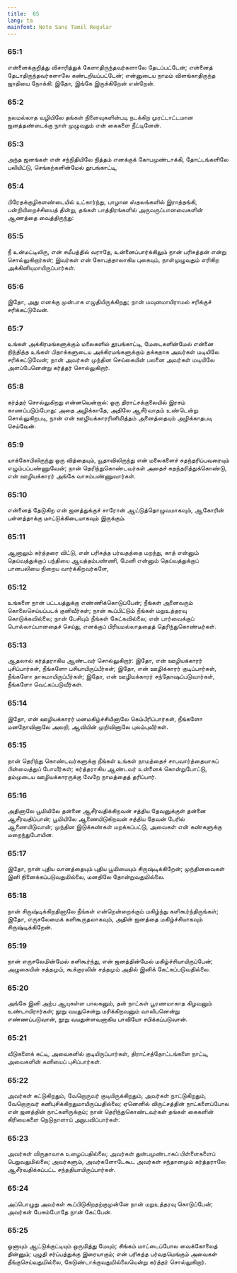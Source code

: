 ```yaml
---
title:  65
lang: ta
mainfont: Noto Sans Tamil Regular
---
```


###  65:1

என்னைக்குறித்து விசாரித்துக் கேளாதிருந்தவர்களாலே தேடப்பட்டேன்; என்னைத் தேடாதிருந்தவர்களாலே கண்டறியப்பட்டேன்; என்னுடைய நாமம் விளங்காதிருந்த ஜாதியை நோக்கி: இதோ, இங்கே இருக்கிறேன் என்றேன்.

###  65:2

நலமல்லாத வழியிலே தங்கள் நினைவுகளின்படி நடக்கிற முரட்டாட்டமான ஜனத்தண்டைக்கு நாள் முழுவதும் என் கைகளை நீட்டினேன்.

###  65:3

அந்த ஜனங்கள் என் சந்நிதியிலே நித்தம் எனக்குக் கோபமுண்டாக்கி, தோட்டங்களிலே பலியிட்டு, செங்கற்களின்மேல் தூபங்காட்டி,

###  65:4

பிரேதக்குழிகளண்டையில் உட்கார்ந்து, பாழான ஸ்தலங்களில் இராத்தங்கி, பன்றியிறைச்சியைத் தின்று, தங்கள் பாத்திரங்களில் அருவருப்பானவைகளின் ஆணத்தை வைத்திருந்து:

###  65:5

நீ உன்மட்டிலிரு, என் சமீபத்தில் வராதே, உன்னைப்பார்க்கிலும் நான் பரிசுத்தன் என்று சொல்லுகிறார்கள்; இவர்கள் என் கோபத்தாலாகிய புகையும், நாள்முழுவதும் எரிகிற அக்கினியுமாயிருப்பார்கள்.

###  65:6

இதோ, அது எனக்கு முன்பாக எழுதியிருக்கிறது; நான் மவுனமாயிராமல் சரிக்குச் சரிக்கட்டுவேன்.

###  65:7

உங்கள் அக்கிரமங்களுக்கும் மலைகளில் தூபங்காட்டி, மேடைகளின்மேல் என்னை நிந்தித்த உங்கள் பிதாக்களுடைய அக்கிரமங்களுக்கும் தக்கதாக அவர்கள் மடியிலே சரிக்கட்டுவேன்; நான் அவர்கள் முந்தின செய்கையின் பலனை அவர்கள் மடியிலே அளப்பேனென்று கர்த்தர் சொல்லுகிறார்.

###  65:8

கர்த்தர் சொல்லுகிறது என்னவென்றால்: ஒரு திராட்சக்குலையில் இரசம் காணப்படும்போது: அதை அழிக்காதே, அதிலே ஆசீர்வாதம் உண்டென்று சொல்லுகிறபடி, நான் என் ஊழியக்காரரினிமித்தம் அனைத்தையும் அழிக்காதபடி செய்வேன்.

###  65:9

யாக்கோபிலிருந்து ஒரு வித்தையும், யூதாவிலிருந்து என் மலைகளைச் சுதந்தரிப்பவரையும் எழும்பப்பண்ணுவேன்; நான் தெரிந்துகொண்டவர்கள் அதைச் சுதந்தரித்துக்கொண்டு, என் ஊழியக்காரர் அங்கே வாசம்பண்ணுவார்கள்.

###  65:10

என்னைத் தேடுகிற என் ஜனத்துக்குச் சாரோன் ஆட்டுத்தொழுவமாகவும், ஆகோரின் பள்ளத்தாக்கு மாட்டுக்கிடையாகவும் இருக்கும்.

###  65:11

ஆனாலும் கர்த்தரை விட்டு, என் பரிசுத்த பர்வதத்தை மறந்து, காத் என்னும் தெய்வத்துக்குப் பந்தியை ஆயத்தம்பண்ணி, மேனி என்னும் தெய்வத்துக்குப் பானபலியை நிறைய வார்க்கிறவர்களே,

###  65:12

உங்களை நான் பட்டயத்துக்கு எண்ணிக்கொடுப்பேன்; நீங்கள் அனைவரும் கொலைசெய்யப்படக் குனிவீர்கள்; நான் கூப்பிட்டும் நீங்கள் மறுஉத்தரவு கொடுக்கவில்லை; நான் பேசியும் நீங்கள் கேட்கவில்லை; என் பார்வைக்குப் பொல்லாப்பானதைச் செய்து, எனக்குப் பிரியமல்லாததைத் தெரிந்துகொண்டீர்கள்.

###  65:13

ஆதலால் கர்த்தராகிய ஆண்டவர் சொல்லுகிறார்: இதோ, என் ஊழியக்காரர் புசிப்பார்கள், நீங்களோ பசியாயிருப்பீர்கள்; இதோ, என் ஊழிக்காரர் குடிப்பார்கள், நீங்களோ தாகமாயிருப்பீர்கள்; இதோ, என் ஊழியக்காரர் சந்தோஷப்படுவார்கள், நீங்களோ வெட்கப்படுவீர்கள்.

###  65:14

இதோ, என் ஊழியக்காரர் மனமகிழ்ச்சியினாலே கெம்பீரிப்பார்கள், நீங்களோ மனநோவினாலே அலறி, ஆவியின் முறிவினாலே புலம்புவீர்கள்.

###  65:15

நான் தெரிந்து கொண்டவர்களுக்கு நீங்கள் உங்கள் நாமத்தைச் சாபவார்த்தையாகப் பின்வைத்துப் போவீர்கள்; கர்த்தராகிய ஆண்டவர் உன்னைக் கொன்றுபோட்டு, தம்முடைய ஊழியக்காரருக்கு வேறே நாமத்தைத் தரிப்பார்.

###  65:16

அதினாலே பூமியிலே தன்னை ஆசீர்வதிக்கிறவன் சத்திய தேவனுக்குள் தன்னை ஆசீர்வதிப்பான்; பூமியிலே ஆணையிடுகிறவன் சத்திய தேவன் பேரில் ஆணையிடுவான்; முந்தின இடுக்கண்கள் மறக்கப்பட்டு, அவைகள் என் கண்களுக்கு மறைந்துபோயின.

###  65:17

இதோ, நான் புதிய வானத்தையும் புதிய பூமியையும் சிருஷ்டிக்கிறேன்; முந்தினவைகள் இனி நினைக்கப்படுவதுமில்லை, மனதிலே தோன்றுவதுமில்லை.

###  65:18

நான் சிருஷ்டிக்கிறதினாலே நீங்கள் என்றென்றைக்கும் மகிழ்ந்து களிகூர்ந்திருங்கள்; இதோ, எருசலேமைக் களிகூருதலாகவும், அதின் ஜனத்தை மகிழ்ச்சியாகவும் சிருஷ்டிக்கிறேன்.

###  65:19

நான் எருசலேமின்மேல் களிகூர்ந்து, என் ஜனத்தின்மேல் மகிழ்ச்சியாயிருப்பேன்; அழுகையின் சத்தமும், கூக்குரலின் சத்தமும் அதில் இனிக் கேட்கப்படுவதில்லை.

###  65:20

அங்கே இனி அற்ப ஆயுசுள்ள பாலகனும், தன் நாட்கள் பூரணமாகாத கிழவனும் உண்டாயிரார்கள்; நூறு வயதுசென்று மரிக்கிறவனும் வாலிபனென்று எண்ணப்படுவான், நூறு வயதுள்ளவனாகிய பாவியோ சபிக்கப்படுவான்.

###  65:21

வீடுகளைக் கட்டி, அவைகளில் குடியிருப்பார்கள், திராட்சத்தோட்டங்களை நாட்டி, அவைகளின் கனியைப் புசிப்பார்கள்.

###  65:22

அவர்கள் கட்டுகிறதும், வேறொருவர் குடியிருக்கிறதும், அவர்கள் நாட்டுகிறதும், வேறொருவர் கனிபுசிக்கிறதுமாயிருப்பதில்லை; ஏனெனில் விருட்சத்தின் நாட்களைப்போல என் ஜனத்தின் நாட்களிருக்கும்; நான் தெரிந்துகொண்டவர்கள் தங்கள் கைகளின் கிரியைகளை நெடுநாளாய் அநுபவிப்பார்கள்.

###  65:23

அவர்கள் விருதாவாக உழைப்பதில்லை; அவர்கள் துன்பமுண்டாகப் பிள்ளைகளைப் பெறுவதுமில்லை; அவர்களும், அவர்களோடேகூட அவர்கள் சந்தானமும் கர்த்தராலே ஆசீர்வதிக்கப்பட்ட சந்ததியாயிருப்பார்கள்.

###  65:24

அப்பொழுது அவர்கள் கூப்பிடுகிறதற்குமுன்னே நான் மறுஉத்தரவு கொடுப்பேன்; அவர்கள் பேசும்போதே நான் கேட்பேன்.

###  65:25

ஓனாயும் ஆட்டுக்குட்டியும் ஒருமித்து மேயும்; சிங்கம் மாட்டைப்போல வைக்கோலைத் தின்னும்; புழுதி சர்ப்பத்துக்கு இரையாகும்; என் பரிசுத்த பர்வதமெங்கும் அவைகள் தீங்குசெய்வதுமில்லை, கேடுண்டாக்குவதுமில்லையென்று கர்த்தர் சொல்லுகிறார்.


